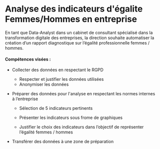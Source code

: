 # Analyse des indicateurs d'égalite Femmes/Hommes en entreprise

En tant que Data-Analyst dans un cabinet de consultant spécialisé dans la transformation digitale des entreprises, la direction souhaite automatiser la création d’un rapport diagnostique sur l’égalité professionnelle femmes / hommes.

#### Compétences visées :

- Collecter des données en respectant le RGPD
  - Respecter et justifier les données utilisées
  - Anonymiser les données
  
- Préparer des données pour l'analyse en respectant les normes internes à l’entreprise
  - Sélection de 5 indicateurs pertinents
  - Présenter les indicateurs sous frome de graphiques
  
  - Justifier le choix des indicateurs dans l’objectif de représenter l’égalité femmes / hommes
- Transférer des données à une zone de préparation
